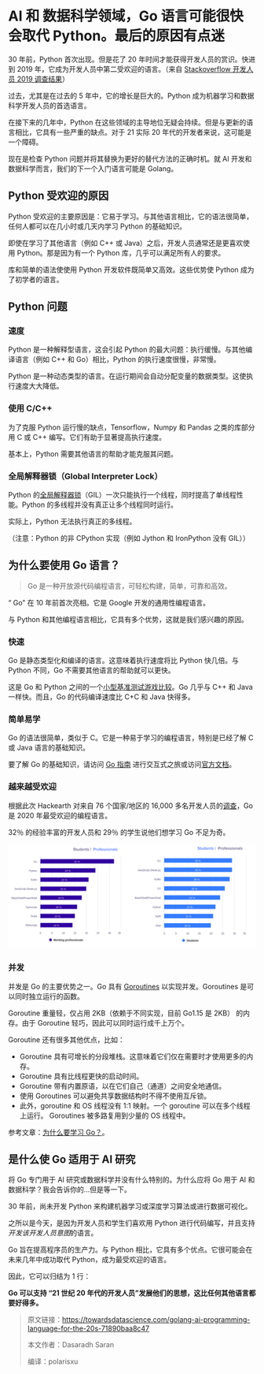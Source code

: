 # AI 和 数据科学领域，Go 语言可能很快会取代 Python。最后的原因有点迷

30 年前，Python 首次出现。但是花了 20 年时间才能获得开发人员的赏识。快进到 2019 年，它成为开发人员中第二受欢迎的语言。（来自 [Stackoverflow 开发人员 2019 调查结果](https://insights.stackoverflow.com/survey/2019#most-loved-dreaded-and-wanted)）

过去，尤其是在过去的 5 年中，它的增长是巨大的。Python 成为机器学习和数据科学开发人员的首选语言。

在接下来的几年中，Python 在这些领域的主导地位无疑会持续。但是与更新的语言相比，它具有一些严重的缺点。对于 21 实际 20 年代的开发者来说，这可能是一个障碍。

现在是检查 Python 问题并将其替换为更好的替代方法的正确时机。就 AI 开发和数据科学而言，我们的下一个入门语言可能是 Golang。

## Python 受欢迎的原因

Python 受欢迎的主要原因是：它易于学习。与其他语言相比，它的语法很简单，任何人都可以在几小时或几天内学习 Python 的基础知识。

即使在学习了其他语言（例如 C++ 或 Java）之后，开发人员通常还是更喜欢使用 Python。那是因为有一个 Python 库，几乎可以满足所有人的要求。

库和简单的语法使使用 Python 开发软件既简单又高效。这些优势使 Python 成为了初学者的语言。

## Python 问题

### 速度

Python 是一种解释型语言，这会引起 Python 的最大问题：执行缓慢。与其他编译语言（例如 C++ 和 Go）相比，Python 的执行速度很慢，非常慢。

Python 是一种动态类型的语言。在运行期间会自动分配变量的数据类型。这使执行速度大大降低。

### 使用 C/C++

为了克服 Python 运行慢的缺点，Tensorflow，Numpy 和 Pandas 之类的库部分用 C 或 C++ 编写。它们有助于显著提高执行速度。

基本上，Python 需要其他语言的帮助才能克服其问题。

### 全局解释器锁（Global Interpreter Lock）

Python 的[全局解释器锁](https://wiki.python.org/moin/GlobalInterpreterLock)（GIL）一次只能执行一个线程，同时提高了单线程性能。Python 的多线程并没有真正让多个线程同时运行。

实际上，Python 无法执行真正的多线程。

（注意：Python 的非 CPython 实现（例如 Jython 和 IronPython 没有 GIL））

## 为什么要使用 Go 语言？

> Go 是一种开放源代码编程语言，可轻松构建，简单，可靠和高效。

“ Go” 在 10 年前首次亮相。它是 Google 开发的通用性编程语言。

与 Python 和其他编程语言相比，它具有多个优势，这就是我们感兴趣的原因。

### 快速

Go 是静态类型化和编译的语言。这意味着执行速度将比 Python 快几倍。与 Python 不同，Go 不需要其他语言的帮助就可以更快。

这是 Go 和 Python 之间的一个[小型基准测试游戏比较](https://benchmarksgame-team.pages.debian.net/benchmarksgame/fastest/go-python3.html)。Go 几乎与 C++ 和 Java 一样快。而且，Go 的代码编译速度比 C+C 和 Java 快得多。

### 简单易学

Go 的语法很简单，类似于 C。它是一种易于学习的编程语言，特别是已经了解 C 或 Java 语言的基础知识。

要了解 Go 的基础知识，请访问 [Go 指南](http://tour.studygolang.com/welcome/1) 进行交互式之旅或访问[官方文档](https://docs.studygolang.com/doc/)。

### 越来越受欢迎

根据此次 Hackearth 对来自 76 个国家/地区的 16,000 多名开发人员的[调查](https://www.hackerearth.com/recruit/developer-survey/)，Go 是 2020 年最受欢迎的编程语言。

32％ 的经验丰富的开发人员和 29％ 的学生说他们想学习 Go 不足为奇。

![](imgs/go-for-ai-ds.png)

### 并发

并发是 Go 的主要优势之一。Go 具有 [Goroutines](http://tour.studygolang.com/concurrency/1) 以实现并发。Goroutines 是可以同时独立运行的函数。

Goroutine 重量轻，仅占用 2KB（依赖于不同实现，目前 Go1.15 是 2KB） 的内存。由于 Goroutine 轻巧，因此可以同时运行成千上万个。

Goroutine 还有很多其他优点，比如：

- Goroutine 具有可增长的分段堆栈。这意味着它们仅在需要时才使用更多的内存。
- Goroutine 具有比线程更快的启动时间。
- Goroutine 带有内置原语，以在它们自己（通道）之间安全地通信。
- 使用 Goroutines 可以避免共享数据结构时不得不使用互斥锁。
- 此外，goroutine 和 OS 线程没有 1:1 映射。一个 goroutine 可以在多个线程上运行。 Goroutines 被多路复用到少量的 OS 线程中。

参考文章：[为什么要学习 Go？](https://medium.com/@kevalpatel2106/why-should-you-learn-go-f607681fad65)。

## 是什么使 Go 适用于 AI 研究

将 Go 专门用于 AI 研究或数据科学并没有什么特别的。为什么应将 Go 用于 AI 和数据科学？我会告诉你的...但是等一下。

30 年前，尚未开发 Python 来构建机器学习或深度学习算法或进行数据可视化。

之所以是今天，是因为开发人员和学生们喜欢用 Python 进行代码编写，并且支持*开发该开发人员意图*的语言。

Go 旨在提高程序员的生产力。与 Python 相比，它具有多个优点。它很可能会在未来几年中成功取代 Python，成为最受欢迎的语言。

因此，它可以归结为 1 行：

**Go 可以支持 “21 世纪 20 年代的开发人员”发展他们的思想，这比任何其他语言都要好得多。**

> 原文链接：<https://towardsdatascience.com/golang-ai-programming-language-for-the-20s-71890baa8c47>
>
> 本文作者：Dasaradh Saran
>
> 编译：polarisxu

